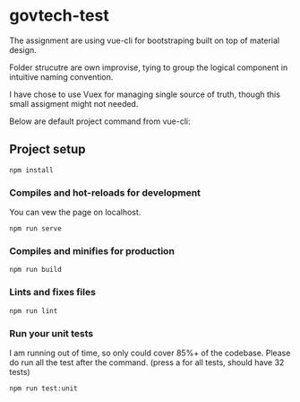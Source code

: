 # govtech-test

The assignment are using vue-cli for bootstraping built on top of material design.

Folder strucutre are own improvise, tying to group the logical component in intuitive naming convention.

I have chose to use Vuex for managing single source of truth, though this small assigment might not needed.

Below are default project command from vue-cli:

## Project setup
```
npm install
```

### Compiles and hot-reloads for development
You can vew the page on localhost.
```
npm run serve
```

### Compiles and minifies for production
```
npm run build
```

### Lints and fixes files
```
npm run lint
```

### Run your unit tests
I am running out of time, so only could cover 85%+ of the codebase. Please do run all the test after the command. (press a for all tests, should have 32 tests)
```
npm run test:unit
```
